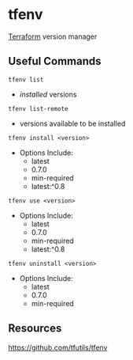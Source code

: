 # tfenv

[Terraform](https://github.com/disc0ninja/zet/search?q=terraform) version manager

## Useful Commands
``tfenv list``  
  - *installed* versions
  
``tfenv list-remote``  
  - versions available to be installed  

``tfenv install <version>``
  - Options Include:
    - latest
    - 0.7.0
    - min-required
    - latest:^0.8  
  
``tfenv use <version>``  
  - Options Include:
    - latest
    - 0.7.0
    - min-required
    - latest:^0.8  

``tfenv uninstall <version>``  
  - Options Include:
    - latest
    - 0.7.0
    - min-required  
      
## Resources  
<https://github.com/tfutils/tfenv>
